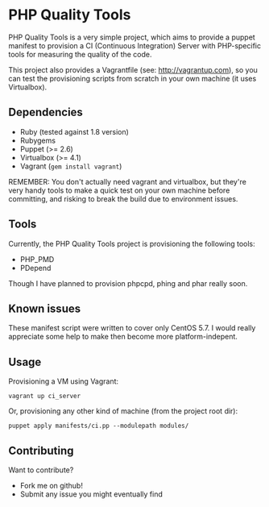 PHP Quality Tools
=============

PHP Quality Tools is a very simple project, which aims to provide a puppet manifest to provision a CI (Continuous Integration) Server with PHP-specific tools for measuring the quality of the code.

This project also provides a Vagrantfile (see: http://vagrantup.com), so you can test the provisioning scripts from scratch in your own machine (it uses Virtualbox).

Dependencies
-------

- Ruby (tested against 1.8 version)
- Rubygems
- Puppet (>= 2.6)
- Virtualbox (>= 4.1)
- Vagrant (`gem install vagrant`)

REMEMBER: You don't actually need vagrant and virtualbox, but they're very handy tools to make a quick test on your own machine before committing, and risking to break the build due to environment issues. 

Tools
-------

Currently, the PHP Quality Tools project is provisioning the following tools:

* PHP_PMD
* PDepend

Though I have planned to provision phpcpd, phing and phar really soon.

Known issues
------------

These manifest script were written to cover only CentOS 5.7. I would really appreciate some help to make then become more platform-indepent.

Usage
-----

Provisioning a VM using Vagrant:

    vagrant up ci_server

Or, provisioning any other kind of machine (from the project root dir):

    puppet apply manifests/ci.pp --modulepath modules/

Contributing
------------

Want to contribute? 

- Fork me on github! 
- Submit any issue you might eventually find